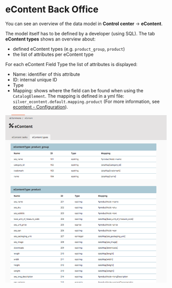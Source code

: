 # eContent Back Office

You can see an overview of the data model in **Control center** -> **eContent**.

The model itself has to be defined by a developer (using SQL). The tab **eContent types** shows an overview about:

- defined eContent types (e.g. `product_group`, `product`)
- the list of attributes per eContent type

For each eContent Field Type the list of attributes is displayed:

- Name: identifier of this attribute
- ID: internal unique ID
- Type
- Mapping: shows where the field can be found when using the `CatalogElement`.
The mapping is defined in a yml file: `silver_econtent.default.mapping.product`
(For more information, see [econtent - Configuration](../econtent_configuration.md)).

![](../../img/econtent_backend_features.png)
